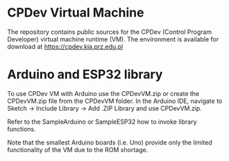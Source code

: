 # CPDev Virtual Machine

The repository contains public sources for the CPDev (Control Program Developer) virtual machine runtime (VM).
The environment is available for download at https://cpdev.kia.prz.edu.pl 

# Arduino and ESP32 library

To use CPDev VM with Arduino use the CPDevVM.zip or create the CPDevVM.zip file from the CPDevVM folder.
In the Arduino IDE, navigate to Sketch -> Include Library -> Add .ZIP Library and use CPDevVM.zip.

Refer to the SampleArduino or SampleESP32 how to invoke library functions.

Note that the smallest Arduino boards (i.e. Uno) provide only the limited functionality of the VM due to the ROM shortage.
